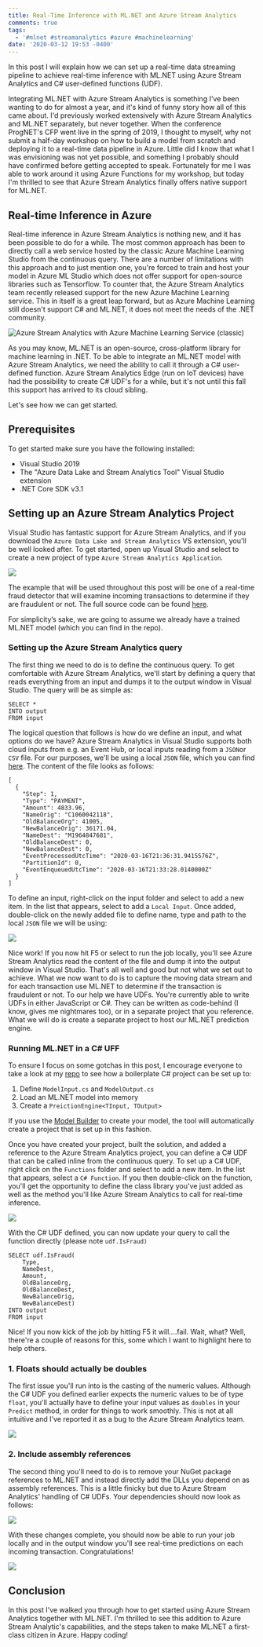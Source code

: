 ```yaml
---
title: Real-Time Inference with ML.NET and Azure Stream Analytics
comments: true
tags:
  - '#mlnet #streamanalytics #azure #machinelearning'
date: '2020-03-12 19:53 -0400'
---
```

In this post I will explain how we can set up a real-time data streaming pipeline to achieve real-time inference with ML.NET using Azure Stream Analytics and C# user-defined functions (UDF).

Integrating ML.NET with Azure Stream Analytics is something I've been wanting to do for almost a year, and it's kind of funny story how all of this came about. I'd previously worked extensively with Azure Stream Analytics and ML.NET separately, but never together. When the conference ProgNET's CFP went live in the spring of 2019, I thought to myself, why not submit a half-day workshop on how to build a model from scratch and deploying it to a real-time data pipeline in Azure. Little did I know that what I was envisioning was not yet possible, and something I probably should have confirmed before getting accepted to speak. Fortunately for me I was able to work around it using Azure Functions for my workshop, but today I'm thrilled to see that Azure Stream Analytics finally offers native support for ML.NET.

## Real-time Inference in Azure

Real-time inference in Azure Stream Analytics is nothing new, and it has been possible to do for a while. The most common approach has been to directly call a web service hosted by the classic Azure Machine Learning Studio from the continuous query. There are a number of limitations with this approach and to just mention one, you're forced to train and host your model in Azure ML Studio which does not offer support for open-source libraries such as Tensorflow. To counter that, the Azure Stream Analytics team recently released support for the new Azure Machine Learning service. This in itself is a great leap forward, but as Azure Machine Learning still doesn't support C# and ML.NET, it does not meet the needs of the .NET community. 

![Azure Stream Analytics with Azure Machine Learning Service (classic)](/images/post-images/azureml.jpg)

As you may know, ML.NET is an open-source, cross-platform library for machine learning in .NET. To be able to integrate an ML.NET model with Azure Stream Analytics, we need the ability to call it through a C# user-defined function. Azure Stream Analytics Edge (run on IoT devices) have had the possibility to create C# UDF's for a while, but it's not until this fall this support has arrived to its cloud sibling. 

Let's see how we can get started.

## Prerequisites

To get started make sure you have the following installed:

* Visual Studio 2019
* The "Azure Data Lake and Stream Analytics Tool" Visual Studio extension
* .NET Core SDK v3.1

## Setting up an Azure Stream Analytics Project

Visual Studio has fantastic support for Azure Stream Analytics, and if you download the `Azure Data Lake and Stream Analytics` VS extension, you'll be well looked after. To get started, open up Visual Studio and select to create a new project of type `Azure Stream Analytics Application`*.*

![](/images/post-images/asaprojecttemplate.jpg)

The example that will be used throughout this post will be one of a real-time fraud detector that will examine incoming transactions to determine if they are fraudulent or not. The full source code can be found [here](https://github.com/aslotte/fraudulentstream).

﻿For simplicity’s sake, we are going to assume we already have a trained ML.NET model (which you can find in the repo). 

### Setting up the Azure Stream Analytics query

The first thing we need to do is to define the continuous query. To get comfortable with Azure Stream Analytics, we'll start by defining a query that reads everything from an input and dumps it to the output window in Visual Studio. The query will be as simple as:

```
SELECT *
INTO output
FROM input
```

The logical question that follows is how do we define an input, and what options do we have? Azure Stream Analytics in Visual Studio supports both cloud inputs from e.g. an Event Hub, or local inputs reading from a `JSON`or `CSV` file. For our purposes, we'll be using a local `JSON` file, which you can find [here](https://github.com/aslotte/fraudulentstream/blob/master/FraudulentStream/FraudulentStream/input.json). The content of the file looks as follows:

```
[
  {
    "Step": 1,
    "Type": "PAYMENT",
    "Amount": 4833.96,
    "NameOrig": "C1060042118",
    "OldBalanceOrg": 41005,
    "NewBalanceOrig": 36171.04,
    "NameDest": "M1964847681",
    "OldBalanceDest": 0,
    "NewBalanceDest": 0,
    "EventProcessedUtcTime": "2020-03-16T21:36:31.9415576Z",
    "PartitionId": 0,
    "EventEnqueuedUtcTime": "2020-03-16T21:33:28.0140000Z"
  }
]
```

To define an input, right-click on the input folder and select to add a new item. In the list that appears, select to add a `Local Input`. Once added, double-click on the newly added file to define name, type and path to the local `JSON` file we will be using:

![](/images/post-images/localinput.jpg)

Nice work! If you now hit F5 or select to run the job locally, you'll see Azure Stream Analytics read the content of the file and dump it into the output window in Visual Studio. That's all well and good but not what we set out to achieve. What we now want to do is to capture the moving data stream and for each transaction use ML.NET to determine if the transaction is fraudulent or not. To our help we have UDFs. You're currently able to write UDFs in either JavaScript or C#. They can be written as code-behind (I know, gives me nightmares too), or in a separate project that you reference. What we will do is create a separate project to host our ML.NET prediction engine. 

### Running ML.NET in a C# UFF

To ensure I focus on some gotchas in this post, I encourage everyone to take a look at my [repo](https://github.com/aslotte/fraudulentstream) to see how a boilerplate C# project can be set up to:

1. Define `ModelInput.cs` and `ModelOutput.cs`
2. Load an ML.NET model into memory
3. Create a `PreictionEngine<TInput, TOutput>` 

If you use the [Model Builder](https://dotnet.microsoft.com/apps/machinelearning-ai/ml-dotnet/model-builder) to create your model, the tool will automatically create a project that is set up in this fashion. 

Once you have created your project, built the solution, and added a reference to the Azure Stream Analytics project, you can define a C# UDF that can be called inline from the continuous query. To set up a C# UDF, right click on the `Functions` folder and select to add a new item. In the list that appears, select a `C# Function`. If you then double-click on the function, you'll get the opportunity to define the class library you've just added as well as the method you'll like Azure Stream Analytics to call for real-time inference. 

![](/images/post-images/function1.jpg)

With the C# UDF defined, you can now update your query to call the function directly (please note `udf.IsFraud)`

```
SELECT udf.IsFraud(
    Type, 
    NameDest, 
    Amount, 
    OldBalanceOrg, 
    OldBalanceDest, 
    NewBalanceOrig, 
    NewBalanceDest)
INTO output
FROM input
```

Nice! If you now kick of the job by hitting F5 it will....fail. Wait, what? Well, there're a couple of reasons for this, some which I want to highlight here to help others. 

### 1. Floats should actually be doubles

The first issue you'll run into is the casting of the numeric values. Although the C# UDF you defined earlier expects the numeric values to be of type `float`, you'll actually have to define your input values as `doubles` in your `Predict` method, in order for things to work smoothly. This is not at all intuitive and I've reported it as a bug to the Azure Stream Analytics team.

![](/images/post-images/functionwithfloats.jpg)

### 2. Include assembly references

The second thing you'll need to do is to remove your NuGet package references to ML.NET and instead directly add the DLLs you depend on as assembly references. This is a little finicky but due to Azure Stream Analytics' handling of  C# UDFs. Your dependencies should now look as follows:

![](/images/post-images/assemblyref.png)

With these changes complete, you should now be able to run your job locally and in the output window you'll see real-time predictions on each incoming transaction. Congratulations!

![](/images/post-images/asarunning.png)

## Conclusion

In this post I've walked you through how to get started using Azure Stream Analytics together with ML.NET. I'm thrilled to see this addition to Azure Stream Analytic's capabilities, and the steps taken to make ML.NET a first-class citizen in Azure. Happy coding!